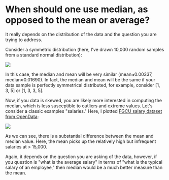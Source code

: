 # When should one use median, as opposed to the mean or average?

It really depends on the distribution of the data and the question you are trying to address.

Consider a symmetric distribution (here, I've drawn 10,000 random samples from a standard normal distribution):

![](./mead-vs-median/std-normal.png)

In this case, the median and mean will be very similar (mean≈0.00337, median≈0.01690). In fact, the median and mean will be the same if your data sample is perfectly symmetrical distributed, for example, consider [1, 3, 5] or [1, 3, 3, 5].

Now, if you data is skewed, you are likely more interested in computing the median, which is less susceptible to outliers and extreme values. Let's consider a classic examples "salaries." Here, I plotted [FGCU salary dataset from OpenData](https://opendata.socrata.com/dataset/FGCU-salary-dataset/fjqw-ymup):

![](./mead-vs-median/salary.png)

As we can see, there is a substantial difference between the mean and median value.  Here, the mean picks up the relatively high but infrequent salaries at > 15,000.

Again, it depends on the question you are asking of the data, however, if you question is "what is the average salary" in terms of "what is the typical salary of an employee," then median would be a much better measure than the mean.

